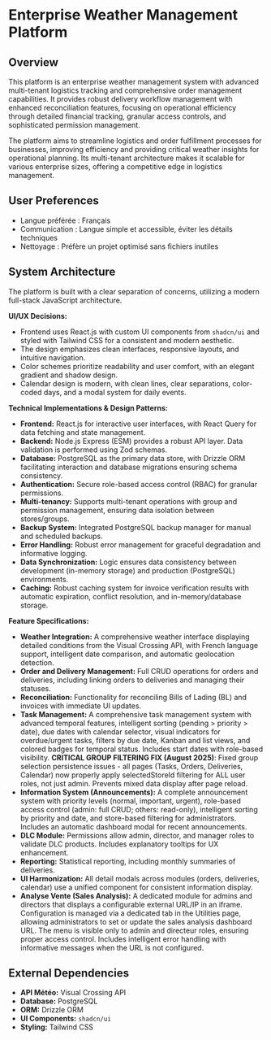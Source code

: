 # Enterprise Weather Management Platform

## Overview
This platform is an enterprise weather management system with advanced multi-tenant logistics tracking and comprehensive order management capabilities. It provides robust delivery workflow management with enhanced reconciliation features, focusing on operational efficiency through detailed financial tracking, granular access controls, and sophisticated permission management.

The platform aims to streamline logistics and order fulfillment processes for businesses, improving efficiency and providing critical weather insights for operational planning. Its multi-tenant architecture makes it scalable for various enterprise sizes, offering a competitive edge in logistics management.

## User Preferences
- Langue préférée : Français
- Communication : Langue simple et accessible, éviter les détails techniques
- Nettoyage : Préfère un projet optimisé sans fichiers inutiles

## System Architecture
The platform is built with a clear separation of concerns, utilizing a modern full-stack JavaScript architecture.

**UI/UX Decisions:**
- Frontend uses React.js with custom UI components from `shadcn/ui` and styled with Tailwind CSS for a consistent and modern aesthetic.
- The design emphasizes clean interfaces, responsive layouts, and intuitive navigation.
- Color schemes prioritize readability and user comfort, with an elegant gradient and shadow design.
- Calendar design is modern, with clean lines, clear separations, color-coded days, and a modal system for daily events.

**Technical Implementations & Design Patterns:**
- **Frontend:** React.js for interactive user interfaces, with React Query for data fetching and state management.
- **Backend:** Node.js Express (ESM) provides a robust API layer. Data validation is performed using Zod schemas.
- **Database:** PostgreSQL as the primary data store, with Drizzle ORM facilitating interaction and database migrations ensuring schema consistency.
- **Authentication:** Secure role-based access control (RBAC) for granular permissions.
- **Multi-tenancy:** Supports multi-tenant operations with group and permission management, ensuring data isolation between stores/groups.
- **Backup System:** Integrated PostgreSQL backup manager for manual and scheduled backups.
- **Error Handling:** Robust error management for graceful degradation and informative logging.
- **Data Synchronization:** Logic ensures data consistency between development (in-memory storage) and production (PostgreSQL) environments.
- **Caching:** Robust caching system for invoice verification results with automatic expiration, conflict resolution, and in-memory/database storage.

**Feature Specifications:**
- **Weather Integration:** A comprehensive weather interface displaying detailed conditions from the Visual Crossing API, with French language support, intelligent date comparison, and automatic geolocation detection.
- **Order and Delivery Management:** Full CRUD operations for orders and deliveries, including linking orders to deliveries and managing their statuses.
- **Reconciliation:** Functionality for reconciling Bills of Lading (BL) and invoices with immediate UI updates.
- **Task Management:** A comprehensive task management system with advanced temporal features, intelligent sorting (pending > priority > date), due dates with calendar selector, visual indicators for overdue/urgent tasks, filters by due date, Kanban and list views, and colored badges for temporal status. Includes start dates with role-based visibility. **CRITICAL GROUP FILTERING FIX (August 2025)**: Fixed group selection persistence issues - all pages (Tasks, Orders, Deliveries, Calendar) now properly apply selectedStoreId filtering for ALL user roles, not just admin. Prevents mixed data display after page reload.
- **Information System (Announcements):** A complete announcement system with priority levels (normal, important, urgent), role-based access control (admin: full CRUD; others: read-only), intelligent sorting by priority and date, and store-based filtering for administrators. Includes an automatic dashboard modal for recent announcements.
- **DLC Module:** Permissions allow admin, director, and manager roles to validate DLC products. Includes explanatory tooltips for UX enhancement.
- **Reporting:** Statistical reporting, including monthly summaries of deliveries.
- **UI Harmonization:** All detail modals across modules (orders, deliveries, calendar) use a unified component for consistent information display.
- **Analyse Vente (Sales Analysis):** A dedicated module for admins and directors that displays a configurable external URL/IP in an iframe. Configuration is managed via a dedicated tab in the Utilities page, allowing administrators to set or update the sales analysis dashboard URL. The menu is visible only to admin and directeur roles, ensuring proper access control. Includes intelligent error handling with informative messages when the URL is not configured.

## External Dependencies
- **API Météo:** Visual Crossing API
- **Database:** PostgreSQL
- **ORM:** Drizzle ORM
- **UI Components:** `shadcn/ui`
- **Styling:** Tailwind CSS